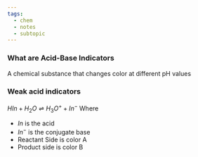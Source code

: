 ```yaml
---
tags:
  - chem
  - notes
  - subtopic
---
```

### What are Acid-Base Indicators
A chemical substance that changes color at different pH values 

### Weak acid indicators
$HIn + H_2O \rightleftharpoons H_3O^+ + In^-$
Where
- $In$ is the acid
- $In^-$ is the conjugate base
- Reactant Side is color A
- Product side is color B

